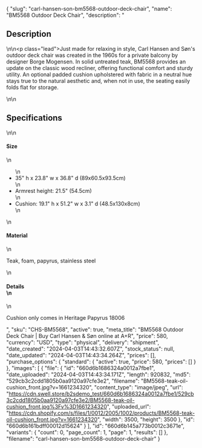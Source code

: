 {
  "slug": "carl-hansen-son-bm5568-outdoor-deck-chair",
  "name": "BM5568 Outdoor Deck Chair",
  "description": "<h2>Description</h2>\n<!-- split -->\n<p class=\"lead\">Just made for relaxing in style, Carl Hansen and Søn's outdoor deck chair was created in the 1960s for a private balcony by designer Borge Mogensen. In solid untreated teak, BM5568 provides an update on the classic wood recliner, offering functional comfort and sturdy utility. An optional padded cushion upholstered with fabric in a neutral hue stays true to the natural aesthetic and, when not in use, the seating easily folds flat for storage.</p>\n<!-- split -->\n<h2>Specifications</h2>\n<!-- split -->\n<h4>Size</h4>\n<ul>\n<li>35\" h x 23.8\" w x 36.8\" d (89x60.5x93.5cm)</li>\n<li>Armrest height: 21.5\" (54.5cm)</li>\n<li>Cushion: 19.1\" h x 51.2\" w x 3.1\" d (48.5x130x8cm)</li>\n</ul>\n<h4>Material</h4>\n<p>Teak, foam, papyrus, stainless steel</p>\n<h4>Details<br>\n</h4>\n<p>Cushion only comes in Heritage Papyrus 18006</p>",
  "sku": "CHS-BM5568",
  "active": true,
  "meta_title": "BM5568 Outdoor Deck Chair | Buy Carl Hansen & Søn online at A+R",
  "price": 580,
  "currency": "USD",
  "type": "physical",
  "delivery": "shipment",
  "date_created": "2024-04-03T14:43:32.607Z",
  "stock_status": null,
  "date_updated": "2024-04-03T14:43:34.264Z",
  "prices": [],
  "purchase_options": {
    "standard": {
      "active": true,
      "price": 580,
      "prices": []
    }
  },
  "images": [
    {
      "file": {
        "id": "660d6b1686324a0012a7fbe1",
        "date_uploaded": "2024-04-03T14:43:34.171Z",
        "length": 920832,
        "md5": "529cb3c2cdd1805b0aa9120a97cfe3e2",
        "filename": "BM5568-teak-oil-cushion_front.jpg?v=1661234320",
        "content_type": "image/jpeg",
        "url": "https://cdn.swell.store/b2sdemo_test/660d6b1686324a0012a7fbe1/529cb3c2cdd1805b0aa9120a97cfe3e2/BM5568-teak-oil-cushion_front.jpg%3Fv%3D1661234320",
        "uploaded_url": "https://cdn.shopify.com/s/files/1/0012/2005/1002/products/BM5568-teak-oil-cushion_front.jpg?v=1661234320",
        "width": 3500,
        "height": 3500
      },
      "id": "660d6b161bdff00012d15624"
    }
  ],
  "id": "660d6b145a773b0012c3671e",
  "variants": {
    "count": 0,
    "page_count": 1,
    "page": 1,
    "results": []
  },
  "filename": "carl-hansen-son-bm5568-outdoor-deck-chair"
}